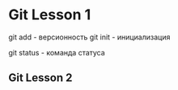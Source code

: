 # Git Lesson 1
git add - версионность 
git init - инициализация

git status - команда статуса
## Git Lesson 2 